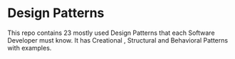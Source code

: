 # Design Patterns

This repo contains 23 mostly used Design Patterns that each Software Developer must know. It has  Creational , Structural and Behavioral Patterns with examples. 

